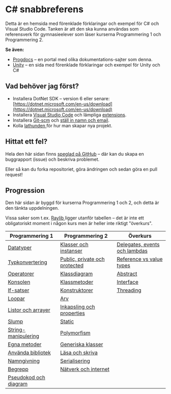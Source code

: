 # C# snabbreferens

Detta är en hemsida med förenklade förklaringar och exempel för C# och Visual Studio Code. Tanken är att den ska kunna användas som referensverk för gymnasieelever som läser kurserna Programmering 1 och Programmering 2.

**Se även:**

* [Progdocs](https://app.gitbook.com/s/t567cGmgFsbOXYO6QFYM/) – en portal med olika dokumentations-sajter som denna.
* [Unity](https://app.gitbook.com/s/-MJTeBJlEweD3YcPwKkg/) – en sida med förenklade förklaringar och exempel för Unity och C#

## Vad behöver jag först?

* Installera DotNet SDK – version 6 eller senare: [https://dotnet.microsoft.com/en-us/download](https://dotnet.microsoft.com/en-us/download)
* Installera [Visual Studio Code](mjukvara/visual-studio-code/) och lämpliga [extensions](mjukvara/visual-studio-code/extensions.md).
* Installera [Git-scm](mjukvara/git-and-github/) och [ställ in namn och email](mjukvara/git-and-github/#foersta-gangen-efter-ny-git-installation).
* Kolla [lathunden ](lathund-skapa-projekt.md)för hur man skapar nya projekt.

## Hittat ett fel?

Hela den här sidan finns [speglad på GitHub](https://github.com/krank/csharp-ref) – där kan du skapa en buggrapport (issue) och beskriva problemet.

Eller så kan du forka repositoriet, göra ändringen och sedan göra en pull request!

## Progression

Den här sidan är byggd för kurserna Programmering 1 och 2, och detta är den tänkta uppdelningen.

Vissa saker som t.ex. [Raylib ](annat/raylib/)ligger utanför tabellen – det är inte ett obligatoriskt moment i någon kurs men är heller inte riktigt "överkurs".

| Programmering 1                                                 | Programmering 2                                                                                | Överkurs                                                               |
| --------------------------------------------------------------- | ---------------------------------------------------------------------------------------------- | ---------------------------------------------------------------------- |
| [Datatyper](grundlaeggande/datatyper/)                          | [Klasser och instanser](klasser-och-objektorientering/klasser-och-instanser.md)                | [Delegates, events och lambdas](grundlaeggande/delegates.md)           |
| [Typkonvertering](grundlaeggande/typkonvertering.md)            | [Public, private och protected](klasser-och-objektorientering/public-private-och-protected.md) | [Reference vs value types](grundlaeggande/reference-vs-value-types.md) |
| [Operatorer](grundlaeggande/operatorer.md)                      | [Klassdiagram](klasser-och-objektorientering/klassdiagram.md)                                  | [Abstract](klasser-och-objektorientering/abstract.md)                  |
| [Konsolen](grundlaeggande/konsollen-console.md)                 | [Klassmetoder](klasser-och-objektorientering/klassmetoder.md)                                  | [Interface](klasser-och-objektorientering/interface.md)                |
| [If-satser](grundlaeggande/if-satser.md)                        | [Konstruktorer](klasser-och-objektorientering/kontruktorer.md)                                 | [Threading](annat/threading/)                                          |
| [Loopar](grundlaeggande/loopar.md)                              | [Arv](klasser-och-objektorientering/arv.md)                                                    |                                                                        |
| [Listor och arrayer](grundlaeggande/listor-och-arrayer.md)      | [Inkapsling och properties](klasser-och-objektorientering/inkapsling-och-properties.md)        |                                                                        |
| [Slump](grundlaeggande/slump.md)                                | [Static](klasser-och-objektorientering/static.md)                                              |                                                                        |
| [String-manipulering](grundlaeggande/string-manipulering.md)    | [Polymorfism](klasser-och-objektorientering/polymorfism/)                                      |                                                                        |
| [Egna metoder](grundlaeggande/egna-metoder.md)                  | [Generiska klasser](klasser-och-objektorientering/generiska-klasser.md)                        |                                                                        |
| [Använda bibliotek](grundlaeggande/anvaenda-bibliotek-using.md) | [Läsa och skriva](filhantering/laesa-och-skriva.md)                                            |                                                                        |
| [Namngivning](grundlaeggande/namngivning.md)                    | [Serialisering](filhantering/serialisering-.../)                                               |                                                                        |
| [Begrepp](grundlaeggande/begrepp.md)                            | [Nätverk och internet](annat/naetverk-och-internet-.../)                                       |                                                                        |
| [Pseudokod och diagram](annat/pseudokod-och-diagram.md)         |                                                                                                |                                                                        |
